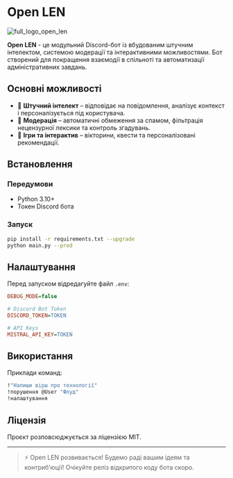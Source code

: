 # Open LEN

![full_logo_open_len](https://github.com/user-attachments/assets/6f1274e1-9f8d-484c-acbf-379dd97be285)


**Open LEN** - це модульний Discord-бот із вбудованим штучним інтелектом, системою модерації та інтерактивними можливостями. Бот створений для покращення взаємодії в спільноті та автоматизації адміністративних завдань.

## Основні можливості
- 🔹 **Штучний інтелект** – відповідає на повідомлення, аналізує контекст і персоналізується під користувача.
- 🔹 **Модерація** – автоматичні обмеження за спамом, фільтрація нецензурної лексики та контроль згадувань.
- 🔹 **Ігри та інтерактив** – вікторини, квести та персоналізовані рекомендації.

## Встановлення
### Передумови
- Python 3.10+
- Токен Discord бота

### Запуск
```bash
pip install -r requirements.txt --upgrade
python main.py --prod
```

## Налаштування
Перед запуском відредагуйте файл `.env`:
```ini
DEBUG_MODE=false

# Discord Bot Token
DISCORD_TOKEN=TOKEN

# API Keys
MISTRAL_API_KEY=TOKEN
```

## Використання
Приклади команд:
```bash
!"Напиши вірш про технології"
!порушення @User "Флуд"
!налаштування
```

## Ліцензія
Проєкт розповсюджується за ліцензією MIT.

---

> ⚡ Open LEN розвивається! Будемо раді вашим ідеям та контриб’юції!
> Очікуйте реліз відкритого коду бота скоро.

